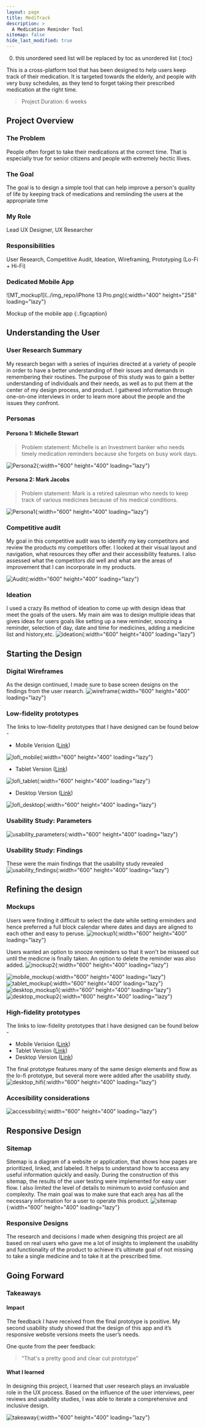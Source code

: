 ```yaml
---
layout: page
title: MediTrack 
description: >
  A Medication Reminder Tool
sitemap: false
hide_last_modified: true
---
```


0. this unordered seed list will be replaced by toc as unordered list
{:toc}

This is a cross-platform tool that has been designed to help users keep track of their medication. It is targeted towards the elderly, and people with very busy schedules, as they tend to forget taking their prescribed medication at the right time.
> Project Duration: 6 weeks

## Project Overview
### The Problem
People often forget to take their medications at the correct time. That is especially true for senior citizens and people with extremely hectic llives.
### The Goal
The goal is to design a simple tool that can help improve a person's quality of life by keeping track of medications and remiinding the users at the appropriate time
### My Role
Lead UX Designer, UX Researcher
### Responsibilities
User Research, Competitive Audit, Ideation, Wireframing, Prototyping (Lo-Fi + Hi-Fi)
### Dedicated Mobile App
![MT_mockup1](../img_repo/iPhone 13 Pro.png){:width="400" height="258" loading="lazy"}

Mockup of the mobile app
{:.figcaption}

## Understanding the User
### User Research Summary
My research began with a series of inquiries directed at a variety of people in order to have a better understanding of their issues and demands in remembering their routines. The purpose of this study was to gain a better understanding of individuals and their needs, as well as to put them at the center of my design process, and
product. I gathered information through one-on-one interviews in order to learn more about the people and the issues they confront.
### Personas
#### Persona 1: Michelle Stewart
> Problem statement: Michelle is an Investment banker who needs timely medication reminders because she forgets on busy work days.

![Persona2](../img_repo/cs3_img4_persona2.png){:width="600" height="400" loading="lazy"}

#### Persona 2: Mark Jacobs
> Problem statement: Mark is a retired salesman who needs to keep track of various medicines because of his medical conditions.

![Persona1](../img_repo/cs3_img3_persona1.png){:width="600" height="400" loading="lazy"}

### Competitive audit
My goal in this competitive audit was to identify my key competitors and review the products my competitors offer. I looked at their visual layout and navigation, what resources they offer and their accessibility features. I also assessed what the competitors did well and what are the areas of improvement that I can incorporate in my products.

![Audit](../img_repo/cs3_img5_competitive_audit.png){:width="600" height="400" loading="lazy"}

### Ideation
I used a crazy 8s method of ideation to come up with design ideas that meet the goals of the users. My main aim was to design multiple ideas that gives ideas for users goals like setting up a new reminder, snoozing a reminder, selection of day, date and time for medicines, adding a medicine list and history,etc.
![ideation](../img_repo/cs3_img6_ideation.png){:width="600" height="400" loading="lazy"}
 
## Starting the Design
### Digital Wireframes
As the design continued, I made sure to base screen designs on the findings from the user rsearch.
![wireframe](../img_repo/cs3_img7.png){:width="600" height="400" loading="lazy"}

### Low-fidelity prototypes
The links to low-fidelity prototypes that I have designed can be found below - 

* Mobile Verision ([Link](https://www.figma.com/proto/pjzeF8TDVa6MgfQDIuNWf1/Medicine-Reminder-App?node-id=48%3A719&scaling=scale-down&page-id=47%3A277&starting-point-node-id=48%3A719&show-proto-sidebar=1))

![lofi_mobile](../img_repo/cs3_img8_mobileversion_lofi_prototype.png){:width="600" height="400" loading="lazy"}
* Tablet Version ([Link](https://www.figma.com/proto/pjzeF8TDVa6MgfQDIuNWf1/Medicine-Reminder-App?node-id=99%3A873&scaling=min-zoom&page-id=99%3A2&starting-point-node-id=99%3A873))

![lofi_tablet](../img_repo/cs3_img9_tabletversion_lofi_prototype.png){:width="600" height="400" loading="lazy"}
* Desktop Version ([Link](https://www.figma.com/proto/pjzeF8TDVa6MgfQDIuNWf1/Medicine-Reminder-App?node-id=63%3A734&scaling=min-zoom&page-id=63%3A2&starting-point-node-id=63%3))

![lofi_desktop](../img_repo/cs3_img10_desktopversion_lofi_prototype.png){:width="600" height="400" loading="lazy"}

### Usability Study: Parameters
![usability_parameters](../img_repo/cs3_img11_usability_study_parameters.png){:width="600" height="400" loading="lazy"}
### Usability Study: Findings
These were the main findings that the usability study revealed
![usability_findings](../img_repo/cs3_img12_usability_study_findings.png){:width="600" height="400" loading="lazy"}

## Refining the design
### Mockups
Users were finding it difficult to select the date while setting erminders and hence preferred a full block calendar where dates and days are aligned to each other and easy to peruse.
![mockup1](../img_repo/cs3_img13_mockup_before_after.png){:width="600" height="400" loading="lazy"}

Users wanted an option to snooze reminders so that it won't be misseed out until the medicne is finally taken. An option to delete the reminder was also added.
![mockup2](../img_repo/cs3_img14_mockup_before_after.png){:width="600" height="400" loading="lazy"}

![mobile_mockup](../img_repo/cs3_img15_mobile_mockup.png){:width="600" height="400" loading="lazy"}
![tablet_mockup](../img_repo/cs3_img16_tablet_mockup.png){:width="600" height="400" loading="lazy"}
![desktop_mockup1](../img_repo/cs3_img17_desktop1_mockup.png){:width="600" height="400" loading="lazy"}
![desktop_mockup2](../img_repo/cs3_img18_desktop2_mockup.png){:width="600" height="400" loading="lazy"}

### High-fidelity prototypes
The links to low-fidelity prototypes that I have designed can be found below - 

* Mobile Verision ([Link](https://www.figma.com/proto/pjzeF8TDVa6MgfQDIuNWf1/Medicine-Reminder-App?node-id=49%3A2174&scaling=scale-down&page-id=49%3A2172))
* Tablet Version ([Link](https://www.figma.com/proto/pjzeF8TDVa6MgfQDIuNWf1/Medicine-Reminder-App?node-id=105%3A2765&scaling=min-zoom&page-id=105%3A2764))
* Desktop Version ([Link](https://www.figma.com/proto/pjzeF8TDVa6MgfQDIuNWf1/Medicine-Reminder-App?node-id=74%3A2566&scaling=min-zoom&page-id=74%3A2565))

The final prototype features many of the same design elements and flow as the lo-fi prototype, but several more were added after the usability study.
![desktop_hifi](../img_repo/cs3_img19_desktop_hifi_prototype.png){:width="600" height="400" loading="lazy"}

### Accesibility considerations
![accessibility](../img_repo/cs3_img23_accesibility.png){:width="600" height="400" loading="lazy"}

## Responsive Design
### Sitemap
Sitemap is a diagram of a website or application, that shows how pages are prioritized, linked, and labeled. It helps to understand how to access any useful information quickly and easily. During the construction of this sitemap, the results of the user testing were implemented for easy user flow. I also limited the level of details to minimum to avoid confusion and complexity. The main goal was to make sure that each area has all the necessary information for a user to operate this product.
![sitemap](../img_repo/cs3_img21_sitemap.png){:width="600" height="400" loading="lazy"}


### Responsive Designs
The research and decisions I made when designing this project are all based on real users who gave me a lot of insights to implement the usability and functionality of the product to achieve it’s ultimate goal of not missing to take a single medicine and to take it at the prescribed time.

## Going Forward
### Takeaways
#### Impact
The feedback I have received from the final prototype is positive. My second usability study showed that the design of this app and it’s responsive website versions meets the user’s needs.

One quote from the peer feedback:
> "That's a pretty good and clear cut prototype"

#### What I learned
In designing this project, I learned that user research plays an invaluable role in the UX process. Based on the influence of the user interviews, peer reviews and
usability studies, I was able to iterate a comprehensive and inclusive design.

![takeaway](../img_repo/cs3_img22_takeaways.png){:width="600" height="400" loading="lazy"}

